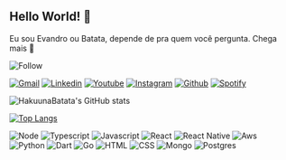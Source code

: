 ## Hello World! 🖖

Eu sou Evandro ou Batata, depende de pra quem você pergunta. Chega mais 🍟

![Follow](https://img.shields.io/github/followers/hakuunabatata.svg?style=social&label=Follow&maxAge=2592000)



[![Gmail](https://img.shields.io/badge/-Gmail-%23333?style=for-the-badge&logo=gmail&logoColor=white)](mailto:emachadomartins1999@gmail.com)
[![Linkedin](https://img.shields.io/badge/LinkedIn-0077B5?style=for-the-badge&logo=linkedin&logoColor=white)](https://www.linkedin.com/in/evandro-martins-833140188/)
[![Youtube](https://img.shields.io/badge/YouTube-FF0000?style=for-the-badge&logo=youtube&logoColor=white)](https://www.youtube.com/channel/UCkBxNFiaBL0l29U7bR6fEmA)
[![Instagram](https://img.shields.io/badge/-Instagram-%23E4405F?style=for-the-badge&logo=instagram&logoColor=white)](https://instagram.com/emachadomartins)
[![Github](https://img.shields.io/badge/GitHub-100000?style=for-the-badge&logo=github&logoColor=white)](https://github.com/hakuunabatata)
[![Spotify](https://img.shields.io/badge/Spotify-1ED760?&style=for-the-badge&logo=spotify&logoColor=white)](https://open.spotify.com/user/gx44ea77jvfuiu0izgl00qc7r)

![HakuunaBatata's GitHub stats](https://github-readme-stats.vercel.app/api?username=hakuunabatata&show_icons=true&theme=onedark)

[![Top Langs](https://github-readme-stats.vercel.app/api/top-langs/?username=hakuunabatata&layout=donut&langs_count=8&theme=onedark)](https://github.com/anuraghazra/github-readme-stats)

![Node](https://img.shields.io/badge/Node.js-43853D?style=for-the-badge&logo=node.js&logoColor=white)
![Typescript](https://img.shields.io/badge/TypeScript-007ACC?style=for-the-badge&logo=typescript&logoColor=white)
![Javascript](https://img.shields.io/badge/JavaScript-F7DF1E?style=for-the-badge&logo=javascript&logoColor=black)
![React](https://img.shields.io/badge/React-20232A?style=for-the-badge&logo=react&logoColor=61DAFB)
![React Native](https://img.shields.io/badge/React_Native-20232A?style=for-the-badge&logo=react&logoColor=61DAFB)
![Aws](https://img.shields.io/badge/Amazon_AWS-232F3E?style=for-the-badge&logo=amazon-aws&logoColor=white)
![Python](https://img.shields.io/badge/Python-14354C?style=for-the-badge&logo=python&logoColor=white)
![Dart](https://img.shields.io/badge/Dart-0175C2?style=for-the-badge&logo=dart&logoColor=white)
![Go](https://img.shields.io/badge/Go-00ADD8?style=for-the-badge&logo=go&logoColor=white)
![HTML](https://img.shields.io/badgeHTML5-E34F26?style=for-the-badge&logo=html5&logoColor=white)
![CSS](https://img.shields.io/badge/CSS3-1572B6?style=for-the-badge&logo=css3&logoColor=white)
![Mongo](https://img.shields.io/badgeMongoDB-4EA94B?style=for-the-badge&logo=mongodb&logoColor=white)
![Postgres](https://img.shields.io/badge/PostgreSQL-316192?style=for-the-badge&logo=postgresql&logoColor=white)


